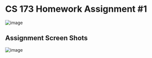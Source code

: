 # CS 173 Homework Assignment #1

![image](https://user-images.githubusercontent.com/43687571/115188471-d346b900-a099-11eb-9ebd-6507b8b2e903.png)



## Assignment Screen Shots
![image](https://user-images.githubusercontent.com/43687571/115191336-23277f00-a09e-11eb-9d0f-6f28c08cd6fc.png)